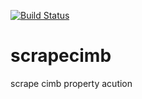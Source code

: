 [![Build Status](https://drone.io/github.com/blacksnow666/scrapecimb/status.png)](https://drone.io/github.com/blacksnow666/scrapecimb/latest)

scrapecimb
===========

scrape cimb property acution
